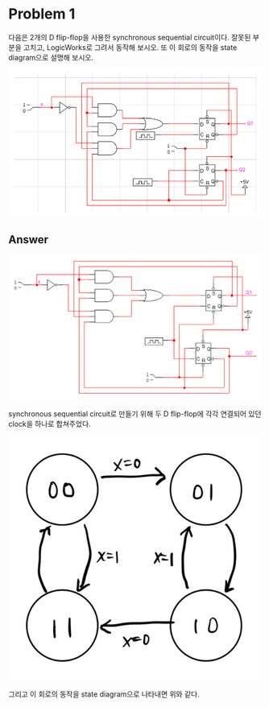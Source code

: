 # Problem 1

다음은 2개의 D flip-flop을 사용한 synchronous sequential circuit이다. 잘못된 부분을 고치고, LogicWorks로 그려서 동작해 보시오. 또 이 회로의 동작을 state diagram으로 설명해 보시오.

![problem1 circuit](img/problem1_circuit.png)

## Answer

![circuit1](img/circuit1.png)

synchronous sequential circuit로 만들기 위해 두 D flip-flop에 각각 연결되어 있던 clock을 하나로 합쳐주었다.

![state diagram1](img/state_diagram1.png)

그리고 이 회로의 동작을 state diagram으로 나타내면 위와 같다.
